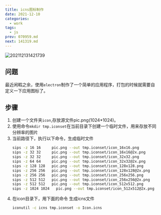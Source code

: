 ```yaml
---
title: icns图标制作
date: 2021-12-10
categories:
  - work
tags:
  - js
prev: 070959.md
next: 141319.md
---
```


![202112131421739](https://cdn.jsdelivr.net/gh/qbmzc/images/2021/202112131421739.png)

<!-- more -->

## 问题

最近闲暇之余，使用`electron`制作了一个简单的应用程序，打包的时候就需要自定义一下应用图标了。

## 步骤

1. 创建一个文件夹`icon`,存放源文件pic.png(1024*1024)。
2. 使用命令`mkdir tmp.iconset`在当前目录下创建一个临时文件，用来存放不同分辨率的图片
3. 当前路径下，执行以下命令，生成临时文件
    ```bash
    sips -z 16 16     pic.png --out tmp.iconset/icon_16x16.png
    sips -z 32 32     pic.png --out tmp.iconset/icon_16x16@2x.png
    sips -z 32 32     pic.png --out tmp.iconset/icon_32x32.png
    sips -z 64 64     pic.png --out tmp.iconset/icon_32x32@2x.png
    sips -z 128 128   pic.png --out tmp.iconset/icon_128x128.png
    sips -z 256 256   pic.png --out tmp.iconset/icon_128x128@2x.png
    sips -z 256 256   pic.png --out tmp.iconset/icon_256x256.png
    sips -z 512 512   pic.png --out tmp.iconset/icon_256x256@2x.png
    sips -z 512 512   pic.png --out tmp.iconset/icon_512x512.png
    sips -z 1024 1024   pic.png --out tmp.iconset/icon_512x512@2x.png
    ```
4. 在icon目录下，用下面的命令 生成icns文件
    ```bash
    iconutil -c icns tmp.iconset -o Icon.icns
    ```

